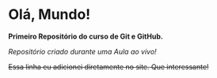 # Olá, Mundo!

__Primeiro Repositório do curso de Git e GitHub.__

_Repositório criado durante uma Aula ao vivo!_

~~Essa linha eu adicionei diretamente no site. Que interessante!~~
